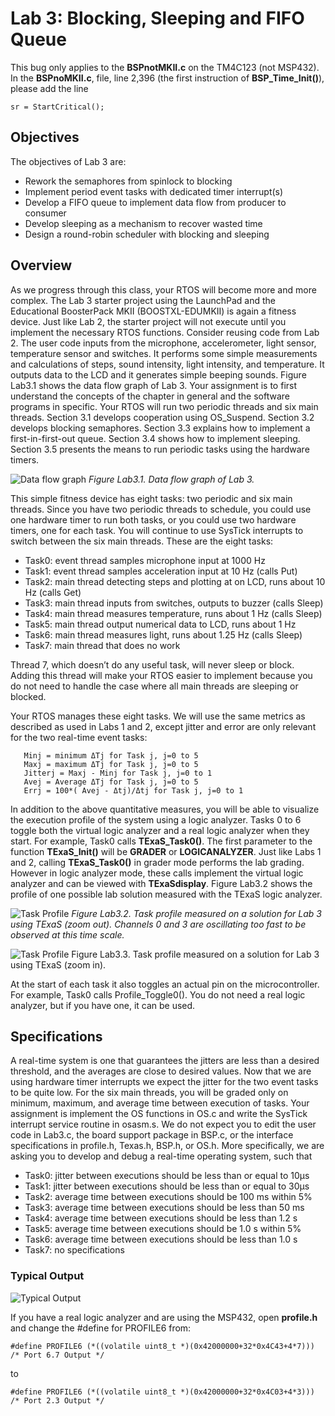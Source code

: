 # Lab 3: Blocking, Sleeping and FIFO Queue

This bug only applies to the **BSPnotMKII.c** on the TM4C123 (not MSP432). In the **BSPnoMKII.c**, file, line 2,396 (the first instruction of **BSP_Time_Init()**), please add the line

   `sr = StartCritical();`

## Objectives

The objectives of Lab 3 are:

- Rework the semaphores from spinlock to blocking
- Implement period event tasks with dedicated timer interrupt(s)
- Develop a FIFO queue to implement data flow from producer to consumer
- Develop sleeping as a mechanism to recover wasted time
- Design a round-robin scheduler with blocking and sleeping

## Overview

As we progress through this class, your RTOS will become more and more complex. The Lab 3 starter project using the LaunchPad and the Educational BoosterPack MKII (BOOSTXL-EDUMKII) is again a fitness device. Just like Lab 2, the starter project will not execute until you implement the necessary RTOS functions. Consider reusing code from Lab 2. The user code inputs from the microphone, accelerometer, light sensor, temperature sensor and switches. It performs some simple measurements and calculations of steps, sound intensity, light intensity, and temperature. It outputs data to the LCD and it generates simple beeping sounds. Figure Lab3.1 shows the data flow graph of Lab 3. Your assignment is to first understand the concepts of the chapter in general and the software programs in specific. Your RTOS will run two periodic threads and six main threads. Section 3.1 develops cooperation using OS_Suspend. Section 3.2 develops blocking semaphores. Section 3.3 explains how to implement a first-in-first-out queue. Section 3.4 shows how to implement sleeping. Section 3.5 presents the means to run periodic tasks using the hardware timers.

![Data flow graph]()
*Figure Lab3.1. Data flow graph of Lab 3.*

This simple fitness device has eight tasks: two periodic and six main threads. Since you have two periodic threads to schedule, you could use one hardware timer to run both tasks, or you could use two hardware timers, one for each task. You will continue to use SysTick interrupts to switch between the six main threads. These are the eight tasks:

- Task0: event thread samples microphone input at 1000 Hz
- Task1: event thread samples acceleration input at 10 Hz (calls Put)
- Task2: main thread detecting steps and plotting at on LCD, runs about 10 Hz (calls Get)
- Task3: main thread inputs from switches, outputs to buzzer (calls Sleep)
- Task4: main thread measures temperature, runs about 1 Hz (calls Sleep)
- Task5: main thread output numerical data to LCD, runs about 1 Hz
- Task6: main thread measures light, runs about 1.25 Hz (calls Sleep)
- Task7: main thread that does no work

Thread 7, which doesn’t do any useful task, will never sleep or block. Adding this thread will make your RTOS easier to implement because you do not need to handle the case where all main threads are sleeping or blocked.

Your RTOS manages these eight tasks. We will use the same metrics as described as used in Labs 1 and 2, except jitter and error are only relevant for the two real-time event tasks:

       Minj = minimum ΔTj for Task j, j=0 to 5
       Maxj = maximum ΔTj for Task j, j=0 to 5
       Jitterj = Maxj - Minj for Task j, j=0 to 1
       Avej = Average ΔTj for Task j, j=0 to 5
       Errj = 100*( Avej - Δtj)/Δtj for Task j, j=0 to 1

In addition to the above quantitative measures, you will be able to visualize the execution profile of the system using a logic analyzer. Tasks 0 to 6 toggle both the virtual logic analyzer and a real logic analyzer when they start. For example, Task0 calls **TExaS_Task0()**. The first parameter to the function **TExaS_Init()** will be **GRADER** or **LOGICANALYZER**. Just like Labs 1 and 2, calling **TExaS_Task0()** in grader mode performs the lab grading. However in logic analyzer mode, these calls implement the virtual logic analyzer and can be viewed with **TExaSdisplay**. Figure Lab3.2 shows the profile of one possible lab solution measured with the TExaS logic analyzer.

![Task Profile]()
*Figure Lab3.2. Task profile measured on a solution for Lab 3 using TExaS (zoom out). Channels 0 and 3 are oscillating too fast to be observed at this time scale.*

![Task Profile]()
Figure Lab3.3. Task profile measured on a solution for Lab 3 using TExaS (zoom in).

At the start of each task it also toggles an actual pin on the microcontroller. For example, Task0 calls Profile_Toggle0(). You do not need a real logic analyzer, but if you have one, it can be used.

## Specifications

A real-time system is one that guarantees the jitters are less than a desired threshold, and the averages are close to desired values. Now that we are using hardware timer interrupts we expect the jitter for the two event tasks to be quite low. For the six main threads, you will be graded only on minimum, maximum, and average time between execution of tasks. Your assignment is implement the OS functions in OS.c and write the SysTick interrupt service routine in osasm.s. We do not expect you to edit the user code in Lab3.c, the board support package in BSP.c, or the interface specifications in profile.h, Texas.h, BSP.h, or OS.h. More specifically, we are asking you to develop and debug a real-time operating system, such that

- Task0: jitter between executions should be less than or equal to 10µs
- Task1: jitter between executions should be less than or equal to 30µs
- Task2: average time between executions should be 100 ms within 5%
- Task3: average time between executions should be less than 50 ms
- Task4: average time between executions should be less than 1.2 s
- Task5: average time between executions should be 1.0 s within 5%
- Task6: average time between executions should be less than 1.0 s
- Task7: no specifications

### Typical Output
![Typical Output]()

If you have a real logic analyzer and are using the MSP432, open **profile.h** and change the #define for PROFILE6 from:

`#define PROFILE6 (*((volatile uint8_t *)(0x42000000+32*0x4C43+4*7))) /* Port 6.7 Output */`

to

`#define PROFILE6 (*((volatile uint8_t *)(0x42000000+32*0x4C03+4*3))) /* Port 2.3 Output */`
